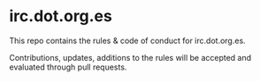 # irc.dot.org.es

This repo contains the rules & code of conduct for irc.dot.org.es.

Contributions, updates, additions to the rules will be accepted and evaluated through pull requests.
